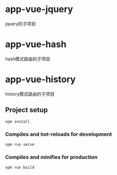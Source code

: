 # app-vue-jquery

jquery的子项目

# app-vue-hash

hash模式路由的子项目
# app-vue-history

history模式路由的子项目

## Project setup
```
npm install
```

### Compiles and hot-reloads for development
```
npm run serve
```

### Compiles and minifies for production
```
npm run build
```
